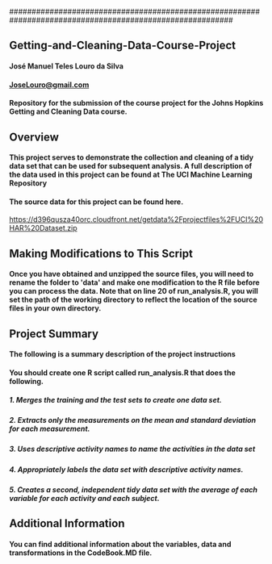 ##########################################################################################################
## Getting-and-Cleaning-Data-Course-Project
#### José Manuel Teles Louro da Silva 
#### JoseLouro@gmail.com
#### Repository for the submission of the course project for the Johns Hopkins Getting and Cleaning Data course.
## Overview

#### This project serves to demonstrate the collection and cleaning of a tidy data set that can be used for subsequent analysis. A full description of the data used in this project can be found at The UCI Machine Learning Repository

#### The source data for this project can be found here.
https://d396qusza40orc.cloudfront.net/getdata%2Fprojectfiles%2FUCI%20HAR%20Dataset.zip

## Making Modifications to This Script
#### Once you have obtained and unzipped the source files, you will need to rename the folder to 'data' and make one modification to the R file before you can process the data. Note that on line 20 of run_analysis.R, you will set the path of the working directory to reflect the location of the source files in your own directory.

## Project Summary
#### The following is a summary description of the project instructions
#### You should create one R script called run_analysis.R that does the following. 
##### 1. Merges the training and the test sets to create one data set. 
##### 2. Extracts only the measurements on the mean and standard deviation for each measurement. 
##### 3. Uses descriptive activity names to name the activities in the data set 
##### 4. Appropriately labels the data set with descriptive activity names. 
##### 5. Creates a second, independent tidy data set with the average of each variable for each activity and each subject.

## Additional Information
#### You can find additional information about the variables, data and transformations in the CodeBook.MD file.
